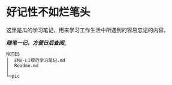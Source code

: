 # 好记性不如烂笔头

这里是瓜的学习笔记，用来学习工作生活中所遇到的容易忘记的内容。  

***随笔一记，方便日后查阅***。

```
NOTES
│  EMV-L1规范学习笔记.md
│  Readme.md
│
└─pic
```